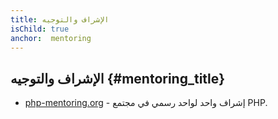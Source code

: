 ```yaml
---
title: الإشراف والتوجيه
isChild: true
anchor:  mentoring
---
```


## الإشراف والتوجيه {#mentoring_title}

* [php-mentoring.org](http://php-mentoring.org/) - إشراف واحد لواحد رسمي في مجتمع PHP.
